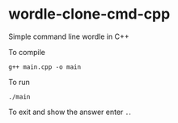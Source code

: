 # wordle-clone-cmd-cpp
Simple command line wordle in C++ 

To compile
```
g++ main.cpp -o main
```
To run
```
./main
```
To exit and show the answer enter `.`.
